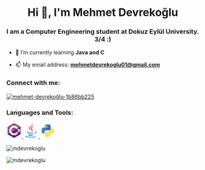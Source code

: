<h1 align="center">Hi 👋, I'm Mehmet Devrekoğlu</h1>
<h3 align="center">I am a Computer Engineering student at Dokuz Eylül University. 3/4 :)</h3>

- 🌱 I’m currently learning **Java and C**

- 📫 My email address: **mehmetdevrekoglu01@gmail.com**

<h3 align="left">Connect with me:</h3>
<p align="left">
<a href="https://linkedin.com/in/mehmet-devrekoğlu-1b86bb225" target="blank"><img align="center" src="https://raw.githubusercontent.com/rahuldkjain/github-profile-readme-generator/master/src/images/icons/Social/linked-in-alt.svg" alt="mehmet-devrekoğlu-1b86bb225" height="30" width="40" /></a>
</p>

<h3 align="left">Languages and Tools:</h3>
<p align="left"> <a href="https://www.w3schools.com/cs/" target="_blank" rel="noreferrer"> <img src="https://raw.githubusercontent.com/devicons/devicon/master/icons/csharp/csharp-original.svg" alt="csharp" width="40" height="40"/> </a> <a href="https://www.java.com" target="_blank" rel="noreferrer"> <img src="https://raw.githubusercontent.com/devicons/devicon/master/icons/java/java-original.svg" alt="java" width="40" height="40"/> </a> <a href="https://www.python.org" target="_blank" rel="noreferrer"> <img src="https://raw.githubusercontent.com/devicons/devicon/master/icons/python/python-original.svg" alt="python" width="40" height="40"/> </a> </p>

<p><img align="center" src="https://github-readme-stats.vercel.app/api/top-langs?username=mdevrekoglu&show_icons=true&locale=en&layout=compact" alt="mdevrekoglu" /></p>

<p align="left"> <img src="https://komarev.com/ghpvc/?username=mdevrekoglu&label=Profile%20views&color=0e75b6&style=flat" alt="mdevrekoglu" /> </p>
